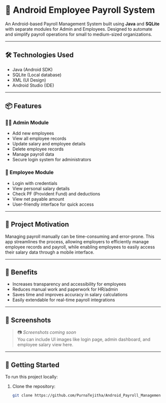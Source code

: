 # 📱 Android Employee Payroll System

An Android-based Payroll Management System built using **Java** and **SQLite** with separate modules for Admin and Employees. Designed to automate and simplify payroll operations for small to medium-sized organizations.

---

## 🛠️ Technologies Used

- Java (Android SDK)
- SQLite (Local database)
- XML (UI Design)
- Android Studio (IDE)

---

## 📦 Features

### 👨‍💼 Admin Module
- Add new employees
- View all employee records
- Update salary and employee details
- Delete employee records
- Manage payroll data
- Secure login system for administrators

### 👤 Employee Module
- Login with credentials
- View personal salary details
- Check PF (Provident Fund) and deductions
- View net payable amount
- User-friendly interface for quick access

---

## 🎯 Project Motivation

Managing payroll manually can be time-consuming and error-prone. This app streamlines the process, allowing employers to efficiently manage employee records and payroll, while enabling employees to easily access their salary data through a mobile interface.

---

## 🧠 Benefits

- Increases transparency and accessibility for employees
- Reduces manual work and paperwork for HR/admin
- Saves time and improves accuracy in salary calculations
- Easily extendable for real-time payroll integrations

---

## 📸 Screenshots

> 📷 _Screenshots coming soon_  
> You can include UI images like login page, admin dashboard, and employee salary view here.

---

## 🚀 Getting Started

To run this project locally:

1. Clone the repository:
   ```bash
   git clone https://github.com/PurnaTejitha/Android_Payroll_Management_System.git

